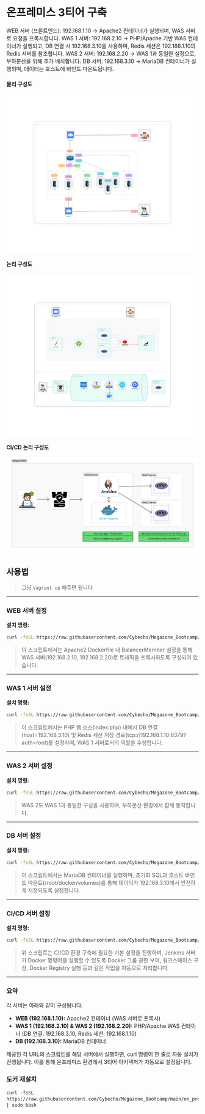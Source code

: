 # 온프레미스 3티어 구축

WEB 서버 (프론트엔드): 192.168.1.10
→ Apache2 컨테이너가 실행되며, WAS 서버로 요청을 프록시합니다.
WAS 1 서버: 192.168.2.10
→ PHP/Apache 기반 WAS 컨테이너가 실행되고, DB 연결 시 192.168.3.10을 사용하며, Redis 세션은 192.168.1.10의 Redis 서버를 참조합니다.
WAS 2 서버: 192.168.2.20
→ WAS 1과 동일한 설정으로, 부하분산을 위해 추가 배치합니다.
DB 서버: 192.168.3.10
→ MariaDB 컨테이너가 실행되며, 데이터는 호스트에 바인드 마운트됩니다.

#### 물리 구성도
![물리 구성도](https://github.com/Cybecho/Megazone_Bootcamp/blob/main/on_premises_3tier_project/4%EC%B0%A8%20%EC%A0%9C%EC%95%88%EC%84%9C%20%EA%B0%9C%EC%9D%B8%20%EB%AC%BC%EB%A6%AC%EA%B5%AC%EC%84%B1%EB%8F%84.png?raw=true)

#### 논리 구성도
![논리 구성도](https://github.com/Cybecho/Megazone_Bootcamp/blob/main/on_premises_3tier_project/4%EC%B0%A8%20%EC%A0%9C%EC%95%88%EC%84%9C%20%EA%B0%9C%EC%9D%B8%20%EB%85%BC%EB%A6%AC%EA%B5%AC%EC%84%B1%EB%8F%84.png?raw=true)

#### CI/CD 논리 구성도
![CICD 논리 구성도](https://github.com/Cybecho/Megazone_Bootcamp/blob/main/on_premises_3tier_project/4%EC%B0%A8%20%EC%A0%9C%EC%95%88%EC%84%9C%20%EA%B0%9C%EC%9D%B8%20%EB%85%BC%EB%A6%AC%EA%B5%AC%EC%84%B1%EB%8F%84%20CICD.png?raw=true)


## 사용법

> 그냥 `Vagrant up` 해주면 됩니다

---

### WEB 서버 설정


**설치 명령:**  
```bash
curl -fsSL https://raw.githubusercontent.com/Cybecho/Megazone_Bootcamp/main/on_premises_3tier_project/config_server_web.sh | sudo bash
```

> 이 스크립트에서는 Apache2 Dockerfile 내 BalancerMember 설정을 통해 WAS 서버(192.168.2.10, 192.168.2.20)로 트래픽을 프록시하도록 구성되어 있습니다.

---

### WAS 1 서버 설정


**설치 명령:**  
```bash
curl -fsSL https://raw.githubusercontent.com/Cybecho/Megazone_Bootcamp/main/on_premises_3tier_project/config_server_was1.sh | sudo bash
```

> 이 스크립트에서는 PHP 웹 소스(index.php) 내에서 DB 연결(host=192.168.3.10) 및 Redis 세션 저장 경로(tcp://192.168.1.10:6379?auth=root)를 설정하여, WAS 1 서버로서의 역할을 수행합니다.

---

### WAS 2 서버 설정

**설치 명령:**  
```bash
curl -fsSL https://raw.githubusercontent.com/Cybecho/Megazone_Bootcamp/main/on_premises_3tier_project/config_server_was2.sh | sudo bash
```

> WAS 2도 WAS 1과 동일한 구성을 사용하며, 부하분산 환경에서 함께 동작합니다.

---

### DB 서버 설정


**설치 명령:**  
```bash
curl -fsSL https://raw.githubusercontent.com/Cybecho/Megazone_Bootcamp/main/on_premises_3tier_project/config_server_db.sh | sudo bash
```

> 이 스크립트에서는 MariaDB 컨테이너를 실행하며, 초기화 SQL과 호스트 바인드 마운트(/root/docker/volumes)를 통해 데이터가 192.168.3.10에서 안전하게 저장되도록 설정합니다.

---

### CI/CD 서버 설정

**설치 명령:**  
```bash
curl -fsSL https://raw.githubusercontent.com/Cybecho/Megazone_Bootcamp/refs/heads/main/on_premises_3tier_project/config_server_cicd.sh | sudo bash
```

> 위 스크립트는 CI/CD 환경 구축에 필요한 기본 설정을 진행하며, Jenkins 서버가 Docker 명령어를 실행할 수 있도록 Docker 그룹 권한 부여, 워크스페이스 구성, Docker Registry 실행 등과 같은 작업을 자동으로 처리합니다.

---

### 요약

각 서버는 아래와 같이 구성됩니다:

- **WEB (192.168.1.10):** Apache2 컨테이너 (WAS 서버로 프록시)
- **WAS 1 (192.168.2.10) & WAS 2 (192.168.2.20):** PHP/Apache WAS 컨테이너 (DB 연결: 192.168.3.10, Redis 세션: 192.168.1.10)
- **DB (192.168.3.10):** MariaDB 컨테이너

제공된 각 URL의 스크립트를 해당 서버에서 실행하면, curl 명령어 한 줄로 자동 설치가 진행됩니다. 이를 통해 온프레미스 환경에서 3티어 아키텍처가 자동으로 설정됩니다.

### 도커 재설치

```
curl -fsSL https://raw.githubusercontent.com/Cybecho/Megazone_Bootcamp/main/on_premises_3tier_project/reinstall_docker.sh | sudo bash
```
